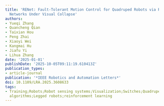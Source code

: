 ```yaml
---
title: 'RENet: Fault-Tolerant Motion Control for Quadruped Robots via Redundant Estimator
  Networks Under Visual Collapse'
authors:
- Yueqi Zhang
- Quancheng Qian
- Taixian Hou
- Peng Zhai
- Xiaoyi Wei
- Kangmai Hu
- Jiafu Yi
- Lihua Zhang
date: '2025-01-01'
publishDate: '2025-10-05T09:11:19.610413Z'
publication_types:
- article-journal
publication: '*IEEE Robotics and Automation Letters*'
doi: 10.1109/LRA.2025.3608633
tags:
- Training;Robots;Robot sensing systems;Visualization;Switches;Quadrupedal robots;Robustness;Noise;Vectors;Prediction
  algorithms;Legged robots;reinforcement learning
---
```

